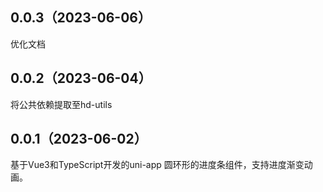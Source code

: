 ## 0.0.3（2023-06-06）
优化文档
## 0.0.2（2023-06-04）
将公共依赖提取至hd-utils
## 0.0.1（2023-06-02）
基于Vue3和TypeScript开发的uni-app 圆环形的进度条组件，支持进度渐变动画。
